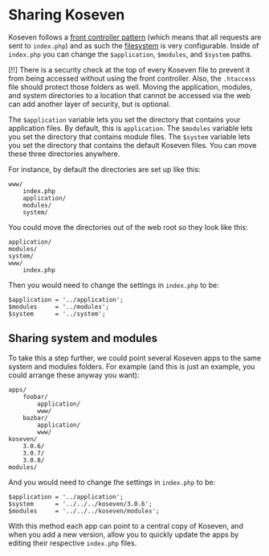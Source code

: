 # Sharing Koseven

Koseven follows a [front controller pattern](http://en.wikipedia.org/wiki/Front_Controller_pattern "Front Controller pattern") (which means that all requests are sent to `index.php`) and as such the [filesystem](files) is very configurable.  Inside of `index.php` you can change the `$application`, `$modules`, and `$system` paths.

[!!] There is a security check at the top of every Koseven file to prevent it from being accessed without using the front controller.  Also, the `.htaccess` file should protect those folders as well.  Moving the application, modules, and system directories to a location that cannot be accessed via the web can add another layer of security, but is optional.

The `$application` variable lets you set the directory that contains your application files. By default, this is `application`. The `$modules` variable lets you set the directory that contains module files. The `$system` variable lets you set the directory that contains the default Koseven files. You can move these three directories anywhere.

For instance, by default the directories are set up like this:

    www/
        index.php
        application/
        modules/
        system/

You could move the directories out of the web root so they look like this:

    application/
    modules/
    system/
    www/
        index.php

Then you would need to change the settings in `index.php` to be:

    $application = '../application';
    $modules     = '../modules';
    $system      = '../system';

## Sharing system and modules

To take this a step further, we could point several Koseven apps to the same system and modules folders.  For example (and this is just an example, you could arrange these anyway you want):

	apps/
		foobar/
			application/
			www/
		bazbar/
			application/
			www/
	koseven/
		3.0.6/
		3.0.7/
		3.0.8/
	modules/

And you would need to change the settings in `index.php` to be:

	$application = '../application';
	$system      = '../../../koseven/3.0.6';
	$modules     = '../../../koseven/modules';

With this method each app can point to a central copy of Koseven, and when you add a new version, allow you to quickly update the apps by editing their respective `index.php` files.